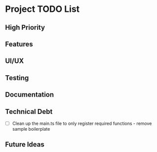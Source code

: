 # Project TODO List

## High Priority

## Features

## UI/UX

## Testing

## Documentation

## Technical Debt
- [ ] Clean up the main.ts file to only register required functions - remove sample boilerplate

## Future Ideas

